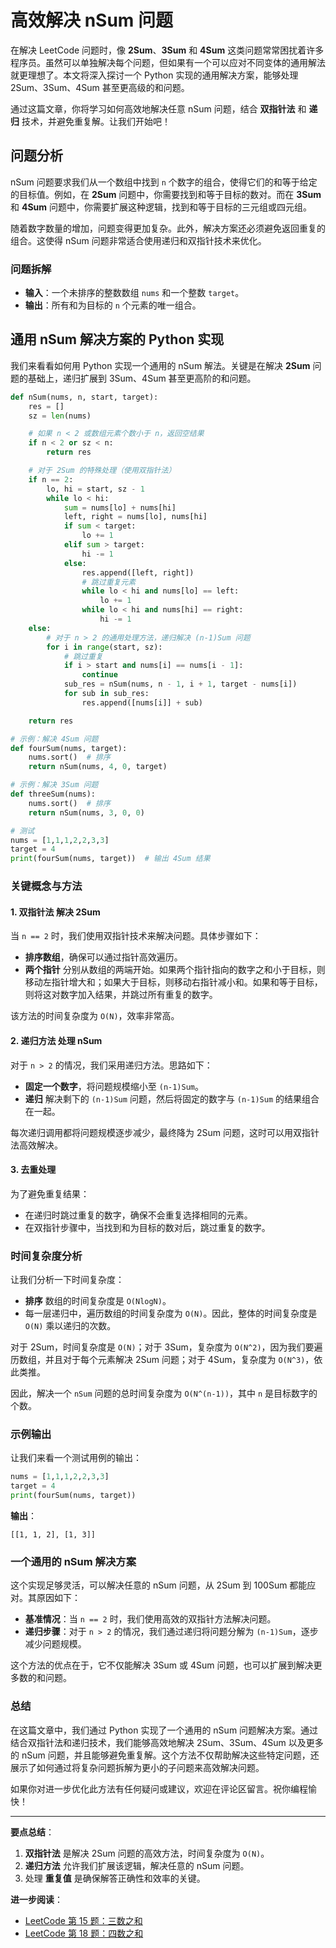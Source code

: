 # 高效解决 nSum 问题

在解决 LeetCode 问题时，像 **2Sum**、**3Sum** 和 **4Sum** 这类问题常常困扰着许多程序员。虽然可以单独解决每个问题，但如果有一个可以应对不同变体的通用解法就更理想了。本文将深入探讨一个 Python 实现的通用解决方案，能够处理 2Sum、3Sum、4Sum 甚至更高级的和问题。

通过这篇文章，你将学习如何高效地解决任意 nSum 问题，结合 **双指针法** 和 **递归** 技术，并避免重复解。让我们开始吧！

## 问题分析

nSum 问题要求我们从一个数组中找到 `n` 个数字的组合，使得它们的和等于给定的目标值。例如，在 **2Sum** 问题中，你需要找到和等于目标的数对。而在 **3Sum** 和 **4Sum** 问题中，你需要扩展这种逻辑，找到和等于目标的三元组或四元组。

随着数字数量的增加，问题变得更加复杂。此外，解决方案还必须避免返回重复的组合。这使得 nSum 问题非常适合使用递归和双指针技术来优化。

### 问题拆解
- **输入**：一个未排序的整数数组 `nums` 和一个整数 `target`。
- **输出**：所有和为目标的 `n` 个元素的唯一组合。

## 通用 nSum 解决方案的 Python 实现

我们来看看如何用 Python 实现一个通用的 nSum 解法。关键是在解决 **2Sum** 问题的基础上，递归扩展到 3Sum、4Sum 甚至更高阶的和问题。

```python
def nSum(nums, n, start, target):
    res = []
    sz = len(nums)

    # 如果 n < 2 或数组元素个数小于 n，返回空结果
    if n < 2 or sz < n:
        return res

    # 对于 2Sum 的特殊处理（使用双指针法）
    if n == 2:
        lo, hi = start, sz - 1
        while lo < hi:
            sum = nums[lo] + nums[hi]
            left, right = nums[lo], nums[hi]
            if sum < target:
                lo += 1
            elif sum > target:
                hi -= 1
            else:
                res.append([left, right])
                # 跳过重复元素
                while lo < hi and nums[lo] == left:
                    lo += 1
                while lo < hi and nums[hi] == right:
                    hi -= 1
    else:
        # 对于 n > 2 的通用处理方法，递归解决 (n-1)Sum 问题
        for i in range(start, sz):
            # 跳过重复
            if i > start and nums[i] == nums[i - 1]:
                continue
            sub_res = nSum(nums, n - 1, i + 1, target - nums[i])
            for sub in sub_res:
                res.append([nums[i]] + sub)

    return res

# 示例：解决 4Sum 问题
def fourSum(nums, target):
    nums.sort()  # 排序
    return nSum(nums, 4, 0, target)

# 示例：解决 3Sum 问题
def threeSum(nums):
    nums.sort()  # 排序
    return nSum(nums, 3, 0, 0)

# 测试
nums = [1,1,1,2,2,3,3]
target = 4
print(fourSum(nums, target))  # 输出 4Sum 结果
```

### 关键概念与方法

#### 1. **双指针法** 解决 2Sum
当 `n == 2` 时，我们使用双指针技术来解决问题。具体步骤如下：
- **排序数组**，确保可以通过指针高效遍历。
- **两个指针** 分别从数组的两端开始。如果两个指针指向的数字之和小于目标，则移动左指针增大和；如果大于目标，则移动右指针减小和。如果和等于目标，则将这对数字加入结果，并跳过所有重复的数字。

该方法的时间复杂度为 `O(N)`，效率非常高。

#### 2. **递归方法** 处理 nSum
对于 `n > 2` 的情况，我们采用递归方法。思路如下：
- **固定一个数字**，将问题规模缩小至 `(n-1)Sum`。
- **递归** 解决剩下的 `(n-1)Sum` 问题，然后将固定的数字与 `(n-1)Sum` 的结果组合在一起。

每次递归调用都将问题规模逐步减少，最终降为 2Sum 问题，这时可以用双指针法高效解决。

#### 3. **去重处理**
为了避免重复结果：
- 在递归时跳过重复的数字，确保不会重复选择相同的元素。
- 在双指针步骤中，当找到和为目标的数对后，跳过重复的数字。

### 时间复杂度分析

让我们分析一下时间复杂度：
- **排序** 数组的时间复杂度是 `O(NlogN)`。
- 每一层递归中，遍历数组的时间复杂度为 `O(N)`。因此，整体的时间复杂度是 `O(N)` 乘以递归的次数。

对于 2Sum，时间复杂度是 `O(N)`；对于 3Sum，复杂度为 `O(N^2)`，因为我们要遍历数组，并且对于每个元素解决 2Sum 问题；对于 4Sum，复杂度为 `O(N^3)`，依此类推。

因此，解决一个 `nSum` 问题的总时间复杂度为 `O(N^(n-1))`，其中 `n` 是目标数字的个数。

### 示例输出

让我们来看一个测试用例的输出：

```python
nums = [1,1,1,2,2,3,3]
target = 4
print(fourSum(nums, target))
```

**输出**：
```
[[1, 1, 2], [1, 3]]
```

### 一个通用的 nSum 解决方案

这个实现足够灵活，可以解决任意的 nSum 问题，从 2Sum 到 100Sum 都能应对。其原因如下：
- **基准情况**：当 `n == 2` 时，我们使用高效的双指针方法解决问题。
- **递归步骤**：对于 `n > 2` 的情况，我们通过递归将问题分解为 `(n-1)Sum`，逐步减少问题规模。

这个方法的优点在于，它不仅能解决 3Sum 或 4Sum 问题，也可以扩展到解决更多数的和问题。

### 总结

在这篇文章中，我们通过 Python 实现了一个通用的 nSum 问题解决方案。通过结合双指针法和递归技术，我们能够高效地解决 2Sum、3Sum、4Sum 以及更多的 nSum 问题，并且能够避免重复解。这个方法不仅帮助解决这些特定问题，还展示了如何通过将复杂问题拆解为更小的子问题来高效解决问题。

如果你对进一步优化此方法有任何疑问或建议，欢迎在评论区留言。祝你编程愉快！

---

**要点总结**：
1. **双指针法** 是解决 2Sum 问题的高效方法，时间复杂度为 `O(N)`。
2. **递归方法** 允许我们扩展该逻辑，解决任意的 nSum 问题。
3. 处理 **重复值** 是确保解答正确性和效率的关键。

**进一步阅读**：
- [LeetCode 第 15 题：三数之和](https://leetcode.com/problems/3sum/)
- [LeetCode 第 18 题：四数之和](https://leetcode.com/problems/4sum/)

